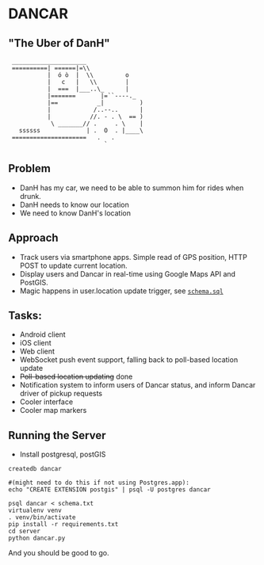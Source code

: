 # DANCAR
## "The Uber of DanH"

```
 _____________________ 
 ==========| ======|=\\
           |  ó ò  |  \\         o
           |   c   |   \\        |
           |  ===  |___..\_      |
           |=======       |=``----._
           |==           _|          )
           |            /..--..      |
           |           //. - . \  == )
            \ _______// .     . \    |
   ssssss             | .  O  . |____\
 =====================   .   .
                           `
```

## Problem
* DanH has my car, we need to be able to summon him for rides when drunk.
* DanH needs to know our location
* We need to know DanH's location

## Approach
* Track users via smartphone apps. Simple read of GPS position, HTTP POST to update current location.
* Display users and Dancar in real-time using Google Maps API and PostGIS.
* Magic happens in user.location update trigger, see [`schema.sql`](schema.sql)

## Tasks:
* Android client
* iOS client
* Web client
* WebSocket push event support, falling back to poll-based location update
* ~~Poll-based location updating~~ done
* Notification system to inform users of Dancar status, and inform Dancar driver of pickup requests
* Cooler interface
* Cooler map markers

## Running the Server
* Install postgresql, postGIS
```
createdb dancar

#(might need to do this if not using Postgres.app): 
echo "CREATE EXTENSION postgis" | psql -U postgres dancar

psql dancar < schema.txt
virtualenv venv
. venv/bin/activate
pip install -r requirements.txt
cd server
python dancar.py
```
And you should be good to go.
